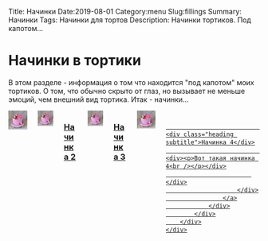Title: Начинки 
Date:2019-08-01
Category:menu
Slug:fillings
Summary: Начинки
Tags: Начинки для тортов
Description: Начинки тортиков. Под капотом...

<h1 class='title is-4 '>
    <span>
        Начинки в тортики
    </span>
</h1>

В этом разделе - информация о том что находится "под капотом" моих тортиков. О том, что обычно скрыто от глаз, но вызывает не меньше эмоций, чем внешний вид тортика. Итак - начинки...

<div class="is-hidden-print margin-top-xl">
    <div class="columns is-1 is-multiline">
        <div class="column is-half-tablet is-one-third-desktop">
            <div class="card is-fullwidth is-fullheight  has-light-bg is-border-rounded-s-r">
                <div class="card-content is-paddingless">
                    <a href="#">
                        <div class="columns is-mobile is-gapless">
                            <div class="column is-one-quarter-desktop is-one-quarter-tablet is-one-third-mobile">
                                    <img src="/img/thumbs/2020-12-07_13-13-03_UTC_tntl.jpg" class="img-responsive float-left mr-8 padding-s is-border-rounded-n-r" alt="">
                            </div>
                        </div>
                    </a>
                </div>
            </div>
        </div>
        <div class="column is-half-tablet is-one-third-desktop">
            <div class="card is-fullwidth is-fullheight  has-light-bg is-border-rounded-s-r">
                <div class="card-content is-paddingless">
                    <a href="#">
                        <div class="columns is-mobile is-gapless">
                            <div class="column is-one-quarter-desktop is-one-quarter-tablet is-one-third-mobile">
                                <img src="/img/thumbs/2020-12-07_13-13-03_UTC_tntl.jpg" class="img-responsive float-left mr-8 padding-s is-border-rounded-n-r" alt="">
                            </div>
                            <div class="column is-fullwidth">
                                <h3 class="title is-5">Начинка 2</h3>
                            </div>
                        </div>
                    </a>
                </div>
            </div>
        </div>
        <div class="column is-half-tablet is-one-third-desktop">
            <div class="card is-fullwidth is-fullheight  has-light-bg is-border-rounded-s-r">
                <div class="card-content is-paddingless">
                    <a href="#">
                        <div class="columns is-mobile is-gapless">
                            <div class="column is-one-half-desktop is-one-third-tablet is-one-quarter-mobile">
                                <img src="/img/thumbs/2020-12-07_13-13-03_UTC_tntl.jpg" class="img-responsive float-left mr-2 padding-s is-border-rounded-n-r" alt="">
                            </div>
                            <div class="column is-fullwidth">
                                <h3 class="title is-5">Начинка 3</h3>
                            </div>
                        </div>
                    </a>
                </div>
            </div>
        </div>
        <div class="column is-half-tablet is-one-third-desktop">
            <div class="card is-fullwidth is-fullheight  has-light-bg is-border-rounded-s-r">
                <div class="card-content is-paddingless">
                    <a href="#">
                        <div class="columns is-mobile is-gapless">
                            <div class="column is-one-quarter-desktop is-one-quarter-tablet is-one-third-mobile">
                                <img src="/img/thumbs/2020-12-07_13-13-03_UTC_tntl.jpg" class="img-responsive float-left mr-4 padding-s is-border-rounded-n-r" alt="">
                            </div>
                            <div class="column is-fullwidth">
                                <h3 class="title is-5"></h3>
            
                                <div class="heading subtitle">Начинка 4</div>
                                <div><p>Вот такая начинка 4<br /></p></div>
                            </div>
                        </div>
                    </a>
                </div>
            </div>
        </div>
    </div>
</div>
